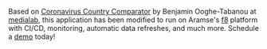 Based on [Coronavirus Country Comparator](https://github.com/boogheta/coronavirus-countries) by Benjamin Ooghe-Tabanou at [medialab](https://medialab.sciencespo.fr/en/), this application has been modified to run on Aramse's [f8](http://f8.aramse.io) platform with CI/CD, monitoring, automatic data refreshes, and much more. Schedule a [demo](https://calendly.com/aramse/intro) today!
